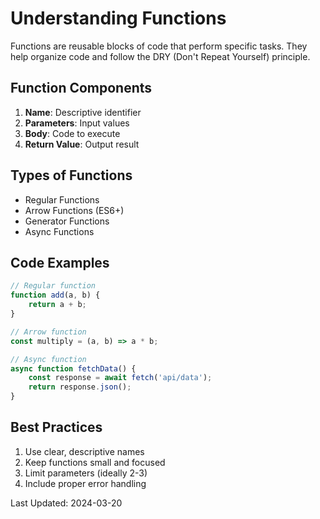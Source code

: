 # Understanding Functions

Functions are reusable blocks of code that perform specific tasks. They help organize code and follow the DRY (Don't Repeat Yourself) principle.

## Function Components
1. **Name**: Descriptive identifier
2. **Parameters**: Input values
3. **Body**: Code to execute
4. **Return Value**: Output result

## Types of Functions
- Regular Functions
- Arrow Functions (ES6+)
- Generator Functions
- Async Functions

## Code Examples
```javascript
// Regular function
function add(a, b) {
    return a + b;
}

// Arrow function
const multiply = (a, b) => a * b;

// Async function
async function fetchData() {
    const response = await fetch('api/data');
    return response.json();
}
```

## Best Practices
1. Use clear, descriptive names
2. Keep functions small and focused
3. Limit parameters (ideally 2-3)
4. Include proper error handling

Last Updated: 2024-03-20 